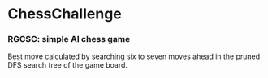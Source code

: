 # ChessChallenge
### RGCSC: simple AI chess game

Best move calculated by searching six to seven moves ahead in the pruned DFS search tree of the game board.
